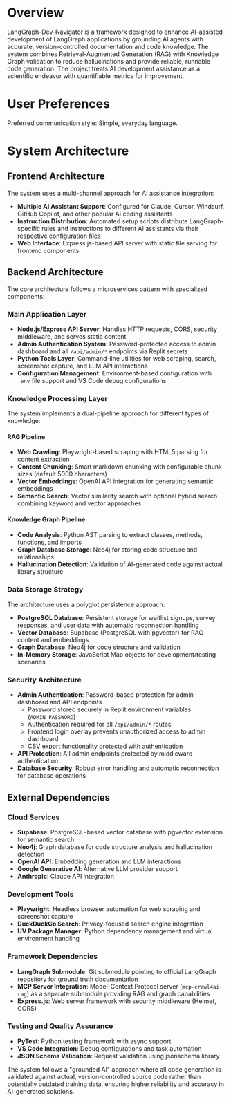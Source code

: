 # Overview

LangGraph-Dev-Navigator is a framework designed to enhance AI-assisted development of LangGraph applications by grounding AI agents with accurate, version-controlled documentation and code knowledge. The system combines Retrieval-Augmented Generation (RAG) with Knowledge Graph validation to reduce hallucinations and provide reliable, runnable code generation. The project treats AI development assistance as a scientific endeavor with quantifiable metrics for improvement.

# User Preferences

Preferred communication style: Simple, everyday language.

# System Architecture

## Frontend Architecture
The system uses a multi-channel approach for AI assistance integration:
- **Multiple AI Assistant Support**: Configured for Claude, Cursor, Windsurf, GitHub Copilot, and other popular AI coding assistants
- **Instruction Distribution**: Automated setup scripts distribute LangGraph-specific rules and instructions to different AI assistants via their respective configuration files
- **Web Interface**: Express.js-based API server with static file serving for frontend components

## Backend Architecture
The core architecture follows a microservices pattern with specialized components:

### Main Application Layer
- **Node.js/Express API Server**: Handles HTTP requests, CORS, security middleware, and serves static content
- **Admin Authentication System**: Password-protected access to admin dashboard and all `/api/admin/*` endpoints via Replit secrets
- **Python Tools Layer**: Command-line utilities for web scraping, search, screenshot capture, and LLM API interactions
- **Configuration Management**: Environment-based configuration with `.env` file support and VS Code debug configurations

### Knowledge Processing Layer
The system implements a dual-pipeline approach for different types of knowledge:

#### RAG Pipeline
- **Web Crawling**: Playwright-based scraping with HTML5 parsing for content extraction
- **Content Chunking**: Smart markdown chunking with configurable chunk sizes (default 5000 characters)
- **Vector Embeddings**: OpenAI API integration for generating semantic embeddings
- **Semantic Search**: Vector similarity search with optional hybrid search combining keyword and vector approaches

#### Knowledge Graph Pipeline
- **Code Analysis**: Python AST parsing to extract classes, methods, functions, and imports
- **Graph Database Storage**: Neo4j for storing code structure and relationships
- **Hallucination Detection**: Validation of AI-generated code against actual library structure

### Data Storage Strategy
The architecture uses a polyglot persistence approach:
- **PostgreSQL Database**: Persistent storage for waitlist signups, survey responses, and user data with automatic reconnection handling
- **Vector Database**: Supabase (PostgreSQL with pgvector) for RAG content and embeddings
- **Graph Database**: Neo4j for code structure and validation
- **In-Memory Storage**: JavaScript Map objects for development/testing scenarios

### Security Architecture
- **Admin Authentication**: Password-based protection for admin dashboard and API endpoints
  - Password stored securely in Replit environment variables (`ADMIN_PASSWORD`)
  - Authentication required for all `/api/admin/*` routes
  - Frontend login overlay prevents unauthorized access to admin dashboard
  - CSV export functionality protected with authentication
- **API Protection**: All admin endpoints protected by middleware authentication
- **Database Security**: Robust error handling and automatic reconnection for database operations

## External Dependencies

### Cloud Services
- **Supabase**: PostgreSQL-based vector database with pgvector extension for semantic search
- **Neo4j**: Graph database for code structure analysis and hallucination detection
- **OpenAI API**: Embedding generation and LLM interactions
- **Google Generative AI**: Alternative LLM provider support
- **Anthropic**: Claude API integration

### Development Tools
- **Playwright**: Headless browser automation for web scraping and screenshot capture
- **DuckDuckGo Search**: Privacy-focused search engine integration
- **UV Package Manager**: Python dependency management and virtual environment handling

### Framework Dependencies
- **LangGraph Submodule**: Git submodule pointing to official LangGraph repository for ground truth documentation
- **MCP Server Integration**: Model-Context Protocol server (`mcp-crawl4ai-rag`) as a separate submodule providing RAG and graph capabilities
- **Express.js**: Web server framework with security middleware (Helmet, CORS)

### Testing and Quality Assurance
- **PyTest**: Python testing framework with async support
- **VS Code Integration**: Debug configurations and task automation
- **JSON Schema Validation**: Request validation using jsonschema library

The system follows a "grounded AI" approach where all code generation is validated against actual, version-controlled source code rather than potentially outdated training data, ensuring higher reliability and accuracy in AI-generated solutions.